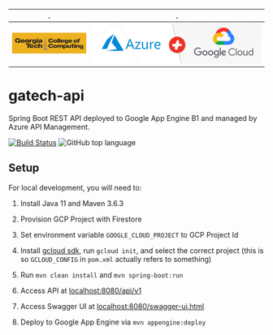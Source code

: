 
.                     |.
:--------------------:|:--------------------:
![GTCC](docs/gt.png)  |![GCP](docs/azure_gcp.png)

# gatech-api

Spring Boot REST API deployed to Google App Engine B1 and managed by Azure API Management.

[![Build Status](https://travis-ci.org/aubrey-y/gatech-api.svg?branch=master)](https://travis-ci.org/aubrey-y/gatech-api)
![GitHub top language](https://img.shields.io/github/languages/top/aubrey-y/gatech-api)

## Setup

For local development, you will need to:

1. Install Java 11 and Maven 3.6.3

2. Provision GCP Project with Firestore

3. Set environment variable `GOOGLE_CLOUD_PROJECT` to GCP Project Id

4. Install [gcloud sdk](https://cloud.google.com/sdk/docs/downloads-interactive#linux), run `gcloud init`, and select
the correct project (this is so `GCLOUD_CONFIG` in `pom.xml` actually refers to something)

5. Run `mvn clean install` and `mvn spring-boot:run`

6. Access API at [localhost:8080/api/v1](http://localhost:8080/api/v1)

7. Access Swagger UI at [localhost:8080/swagger-ui.html](http://localhost:8080/swagger-ui.html)

8. Deploy to Google App Engine via `mvn appengine:deploy`
